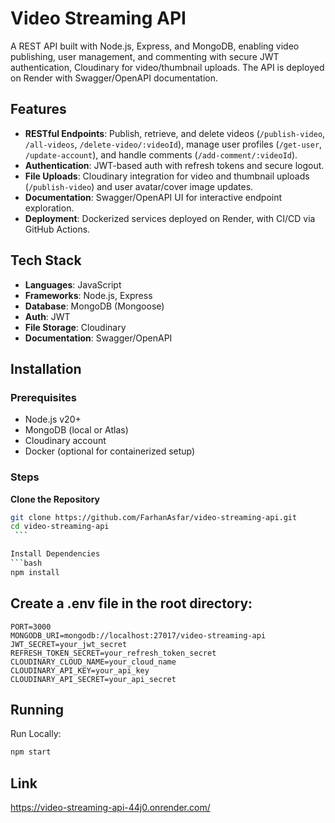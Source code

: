 # Video Streaming API

A REST API built with Node.js, Express, and MongoDB, enabling video publishing, user management, and commenting with secure JWT authentication, Cloudinary for video/thumbnail uploads. The API is deployed on Render with Swagger/OpenAPI documentation.

## Features
- **RESTful Endpoints**: Publish, retrieve, and delete videos (`/publish-video`, `/all-videos`, `/delete-video/:videoId`), manage user profiles (`/get-user`, `/update-account`), and handle comments (`/add-comment/:videoId`).
- **Authentication**: JWT-based auth with refresh tokens and secure logout.
- **File Uploads**: Cloudinary integration for video and thumbnail uploads (`/publish-video`) and user avatar/cover image updates.
- **Documentation**: Swagger/OpenAPI UI for interactive endpoint exploration.
- **Deployment**: Dockerized services deployed on Render, with CI/CD via GitHub Actions.

## Tech Stack
- **Languages**: JavaScript
- **Frameworks**: Node.js, Express
- **Database**: MongoDB (Mongoose)
- **Auth**: JWT
- **File Storage**: Cloudinary
- **Documentation**: Swagger/OpenAPI

## Installation

### Prerequisites
- Node.js v20+
- MongoDB (local or Atlas)
- Cloudinary account
- Docker (optional for containerized setup)

### Steps
 **Clone the Repository**
   ```bash
   git clone https://github.com/FarhanAsfar/video-streaming-api.git
   cd video-streaming-api
    ```

Install Dependencies
```bash
npm install
```

## Create a .env file in the root directory:
```.env
PORT=3000
MONGODB_URI=mongodb://localhost:27017/video-streaming-api
JWT_SECRET=your_jwt_secret
REFRESH_TOKEN_SECRET=your_refresh_token_secret
CLOUDINARY_CLOUD_NAME=your_cloud_name
CLOUDINARY_API_KEY=your_api_key
CLOUDINARY_API_SECRET=your_api_secret
```

## Running

Run Locally:
```bash
npm start
```

## Link
https://video-streaming-api-44j0.onrender.com/